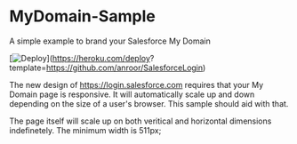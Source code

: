 MyDomain-Sample
====================

A simple example to brand your Salesforce My Domain

[![Deploy](https://www.herokucdn.com/deploy/button.png)](https://heroku.com/deploy?
template=https://github.com/anroor/SalesforceLogin)

The new design of https://login.salesforce.com requires that your My Domain page is responsive.   It will automatically scale up and down depending on the size of a user's browser.   This sample should aid with that.

The page itself will scale up on both veritical and horizontal dimensions indefinetely.   The minimum width is 511px;


